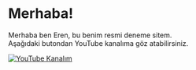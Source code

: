# Merhaba!

Merhaba ben Eren, bu benim resmi deneme sitem.  
Aşağıdaki butondan YouTube kanalıma göz atabilirsiniz.

[![YouTube Kanalım](https://img.shields.io/badge/YouTube-Kanalım-red?style=for-the-badge&logo=youtube)](https://www.youtube.com/@Eren15458)
